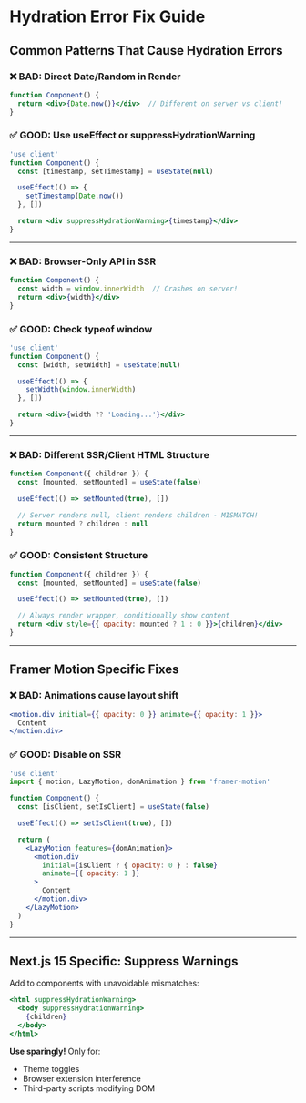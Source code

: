# Hydration Error Fix Guide

## Common Patterns That Cause Hydration Errors

### ❌ BAD: Direct Date/Random in Render
```jsx
function Component() {
  return <div>{Date.now()}</div>  // Different on server vs client!
}
```

### ✅ GOOD: Use useEffect or suppressHydrationWarning
```jsx
'use client'
function Component() {
  const [timestamp, setTimestamp] = useState(null)

  useEffect(() => {
    setTimestamp(Date.now())
  }, [])

  return <div suppressHydrationWarning>{timestamp}</div>
}
```

---

### ❌ BAD: Browser-Only API in SSR
```jsx
function Component() {
  const width = window.innerWidth  // Crashes on server!
  return <div>{width}</div>
}
```

### ✅ GOOD: Check typeof window
```jsx
'use client'
function Component() {
  const [width, setWidth] = useState(null)

  useEffect(() => {
    setWidth(window.innerWidth)
  }, [])

  return <div>{width ?? 'Loading...'}</div>
}
```

---

### ❌ BAD: Different SSR/Client HTML Structure
```jsx
function Component({ children }) {
  const [mounted, setMounted] = useState(false)

  useEffect(() => setMounted(true), [])

  // Server renders null, client renders children - MISMATCH!
  return mounted ? children : null
}
```

### ✅ GOOD: Consistent Structure
```jsx
function Component({ children }) {
  const [mounted, setMounted] = useState(false)

  useEffect(() => setMounted(true), [])

  // Always render wrapper, conditionally show content
  return <div style={{ opacity: mounted ? 1 : 0 }}>{children}</div>
}
```

---

## Framer Motion Specific Fixes

### ❌ BAD: Animations cause layout shift
```jsx
<motion.div initial={{ opacity: 0 }} animate={{ opacity: 1 }}>
  Content
</motion.div>
```

### ✅ GOOD: Disable on SSR
```jsx
'use client'
import { motion, LazyMotion, domAnimation } from 'framer-motion'

function Component() {
  const [isClient, setIsClient] = useState(false)

  useEffect(() => setIsClient(true), [])

  return (
    <LazyMotion features={domAnimation}>
      <motion.div
        initial={isClient ? { opacity: 0 } : false}
        animate={{ opacity: 1 }}
      >
        Content
      </motion.div>
    </LazyMotion>
  )
}
```

---

## Next.js 15 Specific: Suppress Warnings

Add to components with unavoidable mismatches:

```jsx
<html suppressHydrationWarning>
  <body suppressHydrationWarning>
    {children}
  </body>
</html>
```

**Use sparingly!** Only for:
- Theme toggles
- Browser extension interference
- Third-party scripts modifying DOM
